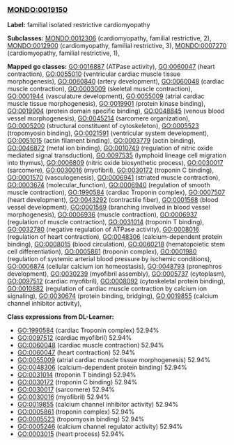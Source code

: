 
### [MONDO:0019150](http://purl.obolibrary.org/obo/MONDO_0019150)
**Label:** familial isolated restrictive cardiomyopathy

**Subclasses:** [MONDO:0012306](http://purl.obolibrary.org/obo/MONDO_0012306) (cardiomyopathy, familial restrictive, 2), [MONDO:0012900](http://purl.obolibrary.org/obo/MONDO_0012900) (cardiomyopathy, familial restrictive, 3), [MONDO:0007270](http://purl.obolibrary.org/obo/MONDO_0007270) (cardiomyopathy, familial restrictive, 1), 

**Mapped go classes:** [GO:0016887](http://purl.obolibrary.org/obo/GO_0016887) (ATPase activity), [GO:0060047](http://purl.obolibrary.org/obo/GO_0060047) (heart contraction), [GO:0055010](http://purl.obolibrary.org/obo/GO_0055010) (ventricular cardiac muscle tissue morphogenesis), [GO:0060840](http://purl.obolibrary.org/obo/GO_0060840) (artery development), [GO:0060048](http://purl.obolibrary.org/obo/GO_0060048) (cardiac muscle contraction), [GO:0003009](http://purl.obolibrary.org/obo/GO_0003009) (skeletal muscle contraction), [GO:0001944](http://purl.obolibrary.org/obo/GO_0001944) (vasculature development), [GO:0055009](http://purl.obolibrary.org/obo/GO_0055009) (atrial cardiac muscle tissue morphogenesis), [GO:0019901](http://purl.obolibrary.org/obo/GO_0019901) (protein kinase binding), [GO:0019904](http://purl.obolibrary.org/obo/GO_0019904) (protein domain specific binding), [GO:0048845](http://purl.obolibrary.org/obo/GO_0048845) (venous blood vessel morphogenesis), [GO:0045214](http://purl.obolibrary.org/obo/GO_0045214) (sarcomere organization), [GO:0005200](http://purl.obolibrary.org/obo/GO_0005200) (structural constituent of cytoskeleton), [GO:0005523](http://purl.obolibrary.org/obo/GO_0005523) (tropomyosin binding), [GO:0021591](http://purl.obolibrary.org/obo/GO_0021591) (ventricular system development), [GO:0051015](http://purl.obolibrary.org/obo/GO_0051015) (actin filament binding), [GO:0003779](http://purl.obolibrary.org/obo/GO_0003779) (actin binding), [GO:0046872](http://purl.obolibrary.org/obo/GO_0046872) (metal ion binding), [GO:0010749](http://purl.obolibrary.org/obo/GO_0010749) (regulation of nitric oxide mediated signal transduction), [GO:0097535](http://purl.obolibrary.org/obo/GO_0097535) (lymphoid lineage cell migration into thymus), [GO:0006809](http://purl.obolibrary.org/obo/GO_0006809) (nitric oxide biosynthetic process), [GO:0030017](http://purl.obolibrary.org/obo/GO_0030017) (sarcomere), [GO:0030016](http://purl.obolibrary.org/obo/GO_0030016) (myofibril), [GO:0030172](http://purl.obolibrary.org/obo/GO_0030172) (troponin C binding), [GO:0001570](http://purl.obolibrary.org/obo/GO_0001570) (vasculogenesis), [GO:0006941](http://purl.obolibrary.org/obo/GO_0006941) (striated muscle contraction), [GO:0003674](http://purl.obolibrary.org/obo/GO_0003674) (molecular_function), [GO:0006940](http://purl.obolibrary.org/obo/GO_0006940) (regulation of smooth muscle contraction), [GO:1990584](http://purl.obolibrary.org/obo/GO_1990584) (cardiac Troponin complex), [GO:0007507](http://purl.obolibrary.org/obo/GO_0007507) (heart development), [GO:0043292](http://purl.obolibrary.org/obo/GO_0043292) (contractile fiber), [GO:0001568](http://purl.obolibrary.org/obo/GO_0001568) (blood vessel development), [GO:0001569](http://purl.obolibrary.org/obo/GO_0001569) (branching involved in blood vessel morphogenesis), [GO:0006936](http://purl.obolibrary.org/obo/GO_0006936) (muscle contraction), [GO:0006937](http://purl.obolibrary.org/obo/GO_0006937) (regulation of muscle contraction), [GO:0031014](http://purl.obolibrary.org/obo/GO_0031014) (troponin T binding), [GO:0032780](http://purl.obolibrary.org/obo/GO_0032780) (negative regulation of ATPase activity), [GO:0008016](http://purl.obolibrary.org/obo/GO_0008016) (regulation of heart contraction), [GO:0048306](http://purl.obolibrary.org/obo/GO_0048306) (calcium-dependent protein binding), [GO:0008015](http://purl.obolibrary.org/obo/GO_0008015) (blood circulation), [GO:0060218](http://purl.obolibrary.org/obo/GO_0060218) (hematopoietic stem cell differentiation), [GO:0005861](http://purl.obolibrary.org/obo/GO_0005861) (troponin complex), [GO:0001980](http://purl.obolibrary.org/obo/GO_0001980) (regulation of systemic arterial blood pressure by ischemic conditions), [GO:0006874](http://purl.obolibrary.org/obo/GO_0006874) (cellular calcium ion homeostasis), [GO:0048793](http://purl.obolibrary.org/obo/GO_0048793) (pronephros development), [GO:0030239](http://purl.obolibrary.org/obo/GO_0030239) (myofibril assembly), [GO:0005737](http://purl.obolibrary.org/obo/GO_0005737) (cytoplasm), [GO:0097512](http://purl.obolibrary.org/obo/GO_0097512) (cardiac myofibril), [GO:0008092](http://purl.obolibrary.org/obo/GO_0008092) (cytoskeletal protein binding), [GO:0010882](http://purl.obolibrary.org/obo/GO_0010882) (regulation of cardiac muscle contraction by calcium ion signaling), [GO:0030674](http://purl.obolibrary.org/obo/GO_0030674) (protein binding, bridging), [GO:0019855](http://purl.obolibrary.org/obo/GO_0019855) (calcium channel inhibitor activity), 

**Class expressions from DL-Learner:**

- [GO:1990584](http://purl.obolibrary.org/obo/GO_1990584) (cardiac Troponin complex) 52.94%
- [GO:0097512](http://purl.obolibrary.org/obo/GO_0097512) (cardiac myofibril) 52.94%
- [GO:0060048](http://purl.obolibrary.org/obo/GO_0060048) (cardiac muscle contraction) 52.94%
- [GO:0060047](http://purl.obolibrary.org/obo/GO_0060047) (heart contraction) 52.94%
- [GO:0055009](http://purl.obolibrary.org/obo/GO_0055009) (atrial cardiac muscle tissue morphogenesis) 52.94%
- [GO:0048306](http://purl.obolibrary.org/obo/GO_0048306) (calcium-dependent protein binding) 52.94%
- [GO:0031014](http://purl.obolibrary.org/obo/GO_0031014) (troponin T binding) 52.94%
- [GO:0030172](http://purl.obolibrary.org/obo/GO_0030172) (troponin C binding) 52.94%
- [GO:0030017](http://purl.obolibrary.org/obo/GO_0030017) (sarcomere) 52.94%
- [GO:0030016](http://purl.obolibrary.org/obo/GO_0030016) (myofibril) 52.94%
- [GO:0019855](http://purl.obolibrary.org/obo/GO_0019855) (calcium channel inhibitor activity) 52.94%
- [GO:0005861](http://purl.obolibrary.org/obo/GO_0005861) (troponin complex) 52.94%
- [GO:0005523](http://purl.obolibrary.org/obo/GO_0005523) (tropomyosin binding) 52.94%
- [GO:0005246](http://purl.obolibrary.org/obo/GO_0005246) (calcium channel regulator activity) 52.94%
- [GO:0003015](http://purl.obolibrary.org/obo/GO_0003015) (heart process) 52.94%


